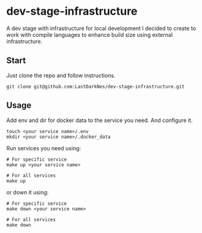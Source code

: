 # dev-stage-infrastructure
A dev stage with infrastructure for local development I decided to
create to work with compile languages to enhance build size
using external infrastructure.

## Start
Just clone the repo and follow instructions.
```commandline
git clone git@github.com:LastDarkNes/dev-stage-infrastructure.git
```

## Usage
Add env and dir for docker data to the service you need. And configure it.
```commandline
touch <your service name>/.env
mkdir <your service name>/.docker_data
```

Run services you need using:
```commandline
# For specific service
make up <your service name>

# For all services
make up
```

or down it using:
```commandline
# For specific service
make down <your service name>

# For all services
make down
```

